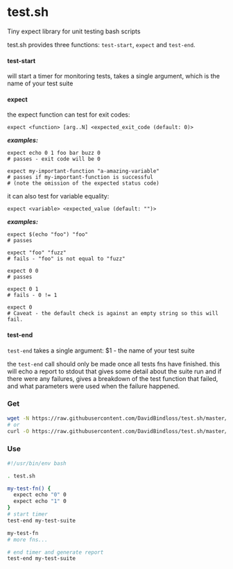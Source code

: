 # test.sh
Tiny expect library for unit testing bash scripts

test.sh provides three functions: `test-start`, `expect` and `test-end`.

#### test-start
will start a timer for monitoring tests, takes a single argument, which is the name of your test suite

#### expect

the expect function can test for exit codes:

`expect <function> [arg..N] <expected_exit_code (default: 0)>`

_**examples:**_
```
expect echo 0 1 foo bar buzz 0
# passes - exit code will be 0

expect my-important-function "a-amazing-variable"
# passes if my-important-function is successful 
# (note the omission of the expected status code)
```

it can also test for variable equality:

`expect <variable> <expected_value (default: "")>`

_**examples:**_

```
expect $(echo "foo") "foo"
# passes

expect "foo" "fuzz"
# fails - "foo" is not equal to "fuzz"

expect 0 0
# passes

expect 0 1
# fails - 0 != 1

expect 0
# Caveat - the default check is against an empty string so this will fail.
```

#### test-end
`test-end` takes a single argument:
$1 - the name of your test suite

the `test-end` call should only be made once all tests fns have finished. 
this will echo a report to stdout that gives some detail about the suite run
and if there were any failures, gives a breakdown of the test function that
failed, and what parameters were used when the failure happened.

### Get
```bash
wget -N https://raw.githubusercontent.com/DavidBindloss/test.sh/master/test.sh
# or
curl -O https://raw.githubusercontent.com/DavidBindloss/test.sh/master/test.sh
```

### Use
```bash
#!/usr/bin/env bash

. test.sh

my-test-fn() {
  expect echo "0" 0
  expect echo "1" 0
}
# start timer
test-end my-test-suite

my-test-fn
# more fns...

# end timer and generate report
test-end my-test-suite

```

